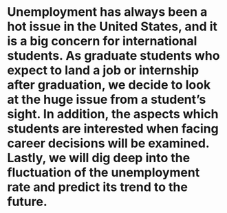 # Unemployment has always been a hot issue in the United States, and it is a big concern for international students. As graduate students who expect to land a job or internship after graduation, we decide to look at the huge issue from a student’s sight. In addition, the aspects which students are interested when facing career decisions will be examined. Lastly, we will dig deep into the fluctuation of the unemployment rate and predict its trend to the future.
